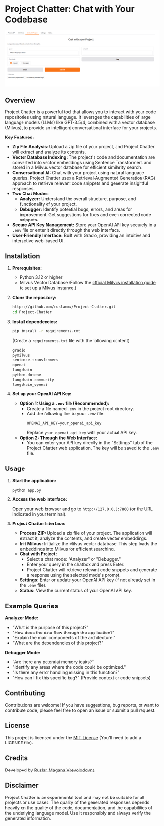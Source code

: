 # Project Chatter: Chat with Your Codebase
![](assets/2025-01-09-12-10-49.png)
## Overview

Project Chatter is a powerful tool that allows you to interact with your code repositories using natural language. It leverages the capabilities of large language models (LLMs) like GPT-3.5/4, combined with a vector database (Milvus), to provide an intelligent conversational interface for your projects.

**Key Features:**

*   **Zip File Analysis:** Upload a zip file of your project, and Project Chatter will extract and analyze its contents.
*   **Vector Database Indexing:** The project's code and documentation are converted into vector embeddings using Sentence Transformers and stored in a Milvus vector database for efficient similarity search.
*   **Conversational AI:** Chat with your project using natural language queries. Project Chatter uses a Retrieval-Augmented Generation (RAG) approach to retrieve relevant code snippets and generate insightful responses.
*   **Two Chat Modes:**
    *   **Analyzer:** Understand the overall structure, purpose, and functionality of your project.
    *   **Debugger:** Identify potential bugs, errors, and areas for improvement. Get suggestions for fixes and even corrected code snippets.
*   **Secure API Key Management:** Store your OpenAI API key securely in a `.env` file or enter it directly through the web interface.
*   **User-Friendly Interface:** Built with Gradio, providing an intuitive and interactive web-based UI.

## Installation

1.  **Prerequisites:**
    *   Python 3.12 or higher
    *   Milvus Vector Database (Follow the [official Milvus installation guide](https://milvus.io/docs/install_standalone-docker.md) to set up a Milvus instance.)

2.  **Clone the repository:**

    ```bash
    https://github.com/ruslanmv/Project-Chatter.git
    cd Project-Chatter
    ```

3.  **Install dependencies:**

    ```bash
    pip install -r requirements.txt
    ```

    (Create a `requirements.txt` file with the following content)

    ```
    gradio
    pymilvus
    sentence-transformers
    openai
    langchain
    python-dotenv
    langchain-community
    langchain_openai
    ```

4.  **Set up your OpenAI API Key:**

    *   **Option 1: Using a `.env` file (Recommended):**
        *   Create a file named `.env` in the project root directory.
        *   Add the following line to your `.env` file:
            ```
            OPENAI_API_KEY=your_openai_api_key
            ```
            Replace `your_openai_api_key` with your actual API key.
    *   **Option 2: Through the Web Interface:**
        *   You can enter your API key directly in the "Settings" tab of the Project Chatter web application. The key will be saved to the `.env` file.

## Usage

1.  **Start the application:**

    ```bash
    python app.py
    ```

2.  **Access the web interface:**

    Open your web browser and go to `http://127.0.0.1:7860` (or the URL indicated in your terminal).

3.  **Project Chatter Interface:**

    *   **Process ZIP:** Upload a zip file of your project. The application will extract it, analyze the contents, and create vector embeddings.
    *   **Init Milvus:** Initialize the Milvus vector database. This step loads the embeddings into Milvus for efficient searching.
    *   **Chat with Project:**
        *   Select a chat mode: "Analyzer" or "Debugger."
        *   Enter your query in the chatbox and press Enter.
        *   Project Chatter will retrieve relevant code snippets and generate a response using the selected mode's prompt.
    *   **Settings:** Enter or update your OpenAI API key (if not already set in the `.env` file).
    *   **Status:** View the current status of your OpenAI API key.

## Example Queries

**Analyzer Mode:**

*   "What is the purpose of this project?"
*   "How does the data flow through the application?"
*   "Explain the main components of the architecture."
*   "What are the dependencies of this project?"

**Debugger Mode:**

*   "Are there any potential memory leaks?"
*   "Identify any areas where the code could be optimized."
*   "Is there any error handling missing in this function?"
*   "How can I fix this specific bug?" (Provide context or code snippets)

## Contributing

Contributions are welcome! If you have suggestions, bug reports, or want to contribute code, please feel free to open an issue or submit a pull request.

## License

This project is licensed under the [MIT License](LICENSE) (You'll need to add a LICENSE file).

## Credits

Developed by [Ruslan Magana Vsevolodovna](https://ruslanmv.com/)

## Disclaimer

Project Chatter is an experimental tool and may not be suitable for all projects or use cases. The quality of the generated responses depends heavily on the quality of the code, documentation, and the capabilities of the underlying language model. Use it responsibly and always verify the generated information.